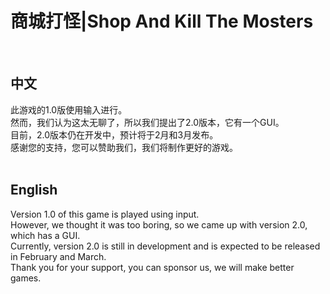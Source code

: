 商城打怪|Shop And Kill The Mosters
==================================
<br>

中文
----
此游戏的1.0版使用输入进行。<br>
然而，我们认为这太无聊了，所以我们提出了2.0版本，它有一个GUI。<br>
目前，2.0版本仍在开发中，预计将于2月和3月发布。<br>
感谢您的支持，您可以赞助我们，我们将制作更好的游戏。<br>
<br>

English
-------
Version 1.0 of this game is played using input.<br>
However, we thought it was too boring, so we came up with version 2.0, which has a GUI.<br>
Currently, version 2.0 is still in development and is expected to be released in February and March.<br>
Thank you for your support, you can sponsor us, we will make better games.<br>

